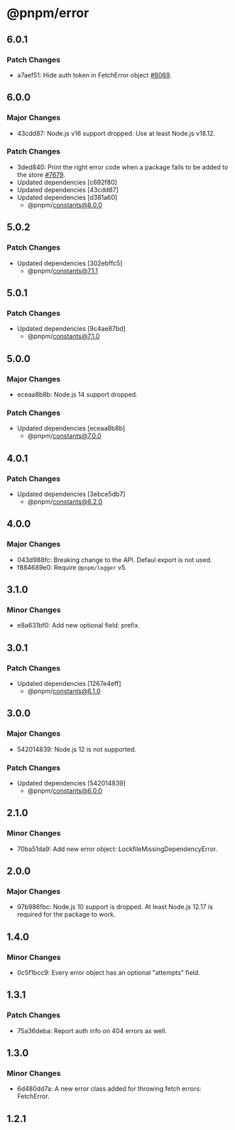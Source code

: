 # @pnpm/error

## 6.0.1

### Patch Changes

- a7aef51: Hide auth token in FetchError object [#8069](https://github.com/pnpm/pnpm/pull/8069).

## 6.0.0

### Major Changes

- 43cdd87: Node.js v16 support dropped. Use at least Node.js v18.12.

### Patch Changes

- 3ded840: Print the right error code when a package fails to be added to the store [#7679](https://github.com/pnpm/pnpm/issues/7679).
- Updated dependencies [c692f80]
- Updated dependencies [43cdd87]
- Updated dependencies [d381a60]
  - @pnpm/constants@8.0.0

## 5.0.2

### Patch Changes

- Updated dependencies [302ebffc5]
  - @pnpm/constants@7.1.1

## 5.0.1

### Patch Changes

- Updated dependencies [9c4ae87bd]
  - @pnpm/constants@7.1.0

## 5.0.0

### Major Changes

- eceaa8b8b: Node.js 14 support dropped.

### Patch Changes

- Updated dependencies [eceaa8b8b]
  - @pnpm/constants@7.0.0

## 4.0.1

### Patch Changes

- Updated dependencies [3ebce5db7]
  - @pnpm/constants@6.2.0

## 4.0.0

### Major Changes

- 043d988fc: Breaking change to the API. Defaul export is not used.
- f884689e0: Require `@pnpm/logger` v5.

## 3.1.0

### Minor Changes

- e8a631bf0: Add new optional field: prefix.

## 3.0.1

### Patch Changes

- Updated dependencies [1267e4eff]
  - @pnpm/constants@6.1.0

## 3.0.0

### Major Changes

- 542014839: Node.js 12 is not supported.

### Patch Changes

- Updated dependencies [542014839]
  - @pnpm/constants@6.0.0

## 2.1.0

### Minor Changes

- 70ba51da9: Add new error object: LockfileMissingDependencyError.

## 2.0.0

### Major Changes

- 97b986fbc: Node.js 10 support is dropped. At least Node.js 12.17 is required for the package to work.

## 1.4.0

### Minor Changes

- 0c5f1bcc9: Every error object has an optional "attempts" field.

## 1.3.1

### Patch Changes

- 75a36deba: Report auth info on 404 errors as well.

## 1.3.0

### Minor Changes

- 6d480dd7a: A new error class added for throwing fetch errors: FetchError.

## 1.2.1
